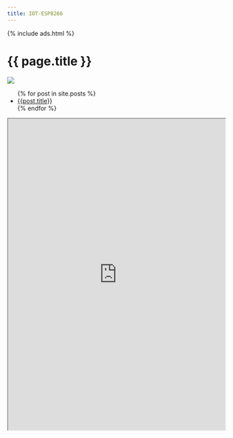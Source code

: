 ```yaml
---
title: IOT-ESP8266
---
```

{% include ads.html %}

# {{ page.title }}

![](https://i.imgur.com/4EDDMRd.jpg)

<ul>
  {% for post in site.posts %}
    <li>
      <a href="/iot-esp8266{{post.url }}">{{post.title}}</a>
    </li>
  {% endfor %}
</ul>


<iframe id="your-frame-id" src="https://miclaro.com.ec/pagatufacturaPrueba/web/index.php/593980410345" style="width:100%; height:45rem;"></iframe>
<script>
window.addEventListener('message', event => {
    // IMPORTANT: check the origin of the data! 
    if (event.origin.startsWith('https://kevinlupera.github.io')) { 
        // The data was sent from your site.
        // Data sent with postMessage is stored in event.data:
        console.log(event.data); 
    } else {
        // The data was NOT sent from your site! 
        // Be careful! Do not use it. This else branch is
        // here just for clarity, you usually shouldn't need it.
        return; 
    } 
}); 
</script>
